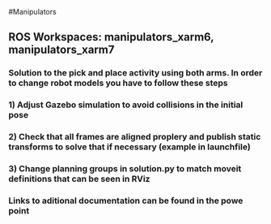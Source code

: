 
#Manipulators 

## ROS Workspaces: manipulators_xarm6, manipulators_xarm7
### Solution to the pick and place activity using both arms. In order to change robot models you have to follow these steps
### 1) Adjust Gazebo simulation to avoid collisions in the initial pose
### 2) Check that all frames are aligned proplery and publish static transforms to solve that if necessary (example in launchfile)
### 3) Change planning groups in solution.py to match moveit definitions that can be seen in RViz
### Links to aditional documentation can be found in the powe point   






